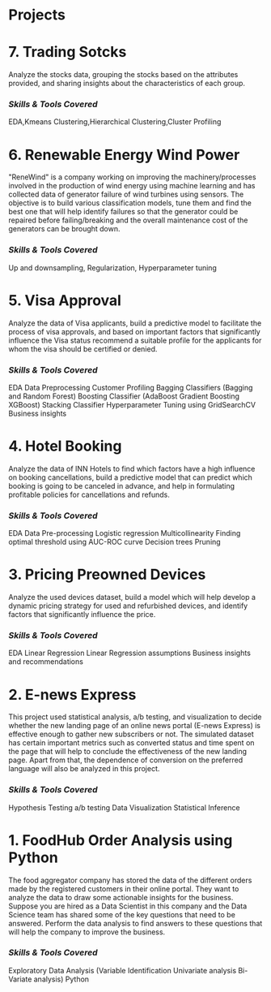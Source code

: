 # Projects
# **7. Trading Sotcks**
Analyze the stocks data, grouping the stocks based on the attributes provided, and sharing insights about the characteristics of each group.

  ### *Skills & Tools Covered*
EDA,Kmeans Clustering,Hierarchical Clustering,Cluster Profiling


# **6. Renewable Energy Wind Power**
"ReneWind" is a company working on improving the machinery/processes involved in the production of wind energy using machine learning and has collected data of generator failure of wind turbines using sensors. The objective is to build various classification models, tune them and find the best one that will help identify failures so that the generator could be repaired before failing/breaking and the overall maintenance cost of the generators can be brought down.

### *Skills & Tools Covered*
Up and downsampling,
Regularization,
Hyperparameter tuning

# **5. Visa Approval**

Analyze the data of Visa applicants, build a predictive model to facilitate the process of visa approvals, and based on important factors that significantly influence the Visa status recommend a suitable profile for the applicants for whom the visa should be certified or denied.

### *Skills & Tools Covered*
EDA
Data Preprocessing
Customer Profiling
Bagging Classifiers (Bagging and Random Forest)
Boosting Classifier (AdaBoost
Gradient Boosting
XGBoost)
Stacking Classifier
Hyperparameter Tuning using GridSearchCV
Business insights

# **4. Hotel Booking**
Analyze the data of INN Hotels to find which factors have a high influence on booking cancellations, build a predictive model that can predict which booking is going to be canceled in advance, and help in formulating profitable policies for cancellations and refunds.

### *Skills & Tools Covered*
EDA
Data Pre-processing
Logistic regression
Multicollinearity
Finding optimal threshold using AUC-ROC curve
Decision trees
Pruning

# **3. Pricing Preowned Devices**

Analyze the used devices dataset, build a model which will help develop a dynamic pricing strategy for used and refurbished devices, and identify factors that significantly influence the price.

### *Skills & Tools Covered*
EDA
Linear Regression
Linear Regression assumptions
Business insights and recommendations

# **2. E-news Express**

This project used statistical analysis, a/b testing, and visualization to decide whether the new landing page of an online news portal (E-news Express) is effective enough to gather new subscribers or not. The simulated dataset has certain important metrics such as converted status and time spent on the page that will help to conclude the effectiveness of the new landing page. Apart from that, the dependence of conversion on the preferred language will also be analyzed in this project.

### *Skills & Tools Covered*
Hypothesis Testing
a/b testing
Data Visualization
Statistical Inference

# **1. FoodHub Order Analysis using Python**

The food aggregator company has stored the data of the different orders made by the registered customers in their online portal. They want to analyze the data to draw some actionable insights for the business. Suppose you are hired as a Data Scientist in this company and the Data Science team has shared some of the key questions that need to be answered. Perform the data analysis to find answers to these questions that will help the company to improve the business.

### *Skills & Tools Covered*
Exploratory Data Analysis (Variable Identification
Univariate analysis
Bi-Variate analysis)
Python

